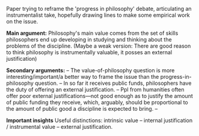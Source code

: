 Paper trying to reframe the 'progress in philosophy' debate, articulating an instrumentalist take, hopefully drawing lines to make some empirical work on the issue.

**Main argument:**
    Philosophy's main value comes from the set of skills philosophers end up developing in studying and thinking about the problems of the discipline.
    (Maybe a weak version: There are good reason to think philosophy is instrumentally valuable, it posses an external justification)

**Secondary arguments:**
    – The value-of-philosophy question is more interesting/important/a better way to frame the issue than the progress-in-philosophy question.
    – In so far it receives public funds, philosophers have the duty of offering an external justification.
    – Ppl from humanities often offer poor external justifications—not good enough as to justify the amount of public funding they receive, which, arguably, should be proportional to the amount of public good a discipline is expected to bring.
    – 

**Important insights**
     Useful distinctions: intrinsic value – internal justification / instrumental value – external justification.

